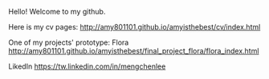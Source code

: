 Hello! Welcome to my github.

Here is my cv pages:
http://amy801101.github.io/amyisthebest/cv/index.html

One of my projects' prototype:
Flora 
http://amy801101.github.io/amyisthebest/final_project_flora/flora_index.html

LikedIn 
https://tw.linkedin.com/in/mengchenlee

